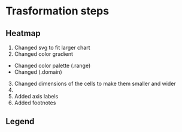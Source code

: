 # Trasformation steps

## Heatmap

1. Changed svg to fit larger chart 
2. Changed color gradient
* Changed color palette (.range)
* Changed (.domain)
3. Changed dimensions of the cells to make them smaller and wider
4. 
5. Added axis labels
6. Added footnotes

## Legend


